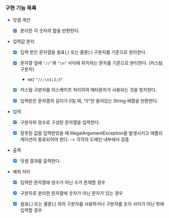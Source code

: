 ### 구현 기능 목록

- 덧셈 계산
    - [x] 분리한 각 숫자의 합을 반환한다.


- 입력값 분리
    - [x] 입력 받은 문자열을 쉼표(,) 또는 콜론(:) 구분자를 기준으로 분리한다.
    - [x] 문자열 앞에 ``"//"``와 ``"\n"`` 사이에 위치하는 문자를 기준으로 분리한다. (커스텀 구분자)
        - ex) ``"//;\n1;2;3"``
    - [x] 커스텀 구분자를 이스케이프 처리하여 메타문자가 사용되는 것을 방지한다.
    - [x] 입력받은 문자열의 길이가 0일 때, "0"만 들어있는 String 배열을 반환한다.
  

- 입력
    - [x] 구분자와 양수로 구성된 문자열을 입력한다.
    - [x] 잘못된 값을 입력받았을 때 IllegalArgumentException을 발생시키고 애플리케이션이 종료되어야 한다.
      -> 각각의 도메인 내부에서 검증


- 출력
    - [x] 덧셈 결과를 출력한다.


- 예외 처리
    - [x] 입력한 문자열에 양수가 아닌 수가 존재할 경우
    - [x] 구분자로 분리한 문자열에 숫자가 아닌 문자가 있는 경우
    - [x] 쉼표(,) 또는 콜론(:) 외의 구분자를 사용하거나 구분자를 숫자 사이가 아닌 밖에 입력할 경우



 